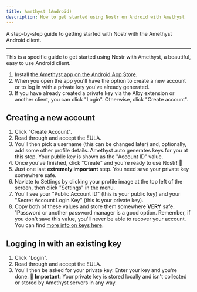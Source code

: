 ```yaml
---
title: Amethyst (Android)
description: How to get started using Nostr on Android with Amethyst
---
```


A step-by-step guide to getting started with Nostr with the Amethyst Android client.

---

This is a specific guide to get started using Nostr with Amethyst, a beautiful, easy to use Android client.

1. Install [the Amethyst app on the Android App Store](https://play.google.com/store/apps/details?id=com.vitorpamplona.amethyst).
1. When you open the app you'll have the option to create a new account or to log in with a private key you've already generated.
1. If you have already created a private key via the Alby extension or another client, you can click "Login". Otherwise, click "Create account".

## Creating a new account

1. Click "Create Account".
1. Read through and accept the EULA.
1. You'll then pick a username (this can be changed later) and, optionally, add some other profile details. Amethyst auto generates keys for you at this step. Your public key is shown as the "Account ID" value. 
1. Once you've finished, click "Create" and you're ready to use Nostr! 🤙
1. Just one last **extremely important** step. You need save your private key somewhere safe.
1. Naviate to Settings by clicking your profile image at the top left of the screen, then click "Settings" in the menu. 
1. You'll see your "Public Account ID" (this is your public key) and your "Secret Account Login Key" (this is your private key).
1. Copy both of these values and store them somewhere **VERY** safe. 1Password or another password manager is a good option. Remember, if you don't save this value, you'll never be able to recover your account. You can find [more info on keys here](/get-started#understanding-keys).

## Logging in with an existing key

1. Click "Login".
1. Read through and accept the EULA.
1. You'll then be asked for your private key. Enter your key and you're done. 🤙 **Important**: Your private key is stored locally and isn't collected or stored by Amethyst servers in any way.
